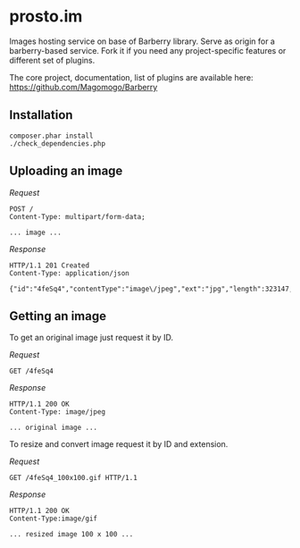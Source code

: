 prosto.im
===============

Images hosting service on base of Barberry library. Serve as origin for a barberry-based service. Fork it if you need any project-specific features or different set of plugins.

The core project, documentation, list of plugins are available here: https://github.com/Magomogo/Barberry

Installation
------------

    composer.phar install
    ./check_dependencies.php

Uploading an image
------------------

*Request*

    POST /
    Content-Type: multipart/form-data;

    ... image ...

*Response*

    HTTP/1.1 201 Created
    Content-Type: application/json

    {"id":"4feSq4","contentType":"image\/jpeg","ext":"jpg","length":323147,"filename":"original.jpg"}

Getting an image
----------------

To get an original image just request it by ID.

*Request*

    GET /4feSq4

*Response*

    HTTP/1.1 200 OK
    Content-Type: image/jpeg

    ... original image ...


To resize and convert image request it by ID and extension.

*Request*

    GET /4feSq4_100x100.gif HTTP/1.1


*Response*

    HTTP/1.1 200 OK
    Content-Type:image/gif

    ... resized image 100 x 100 ...


